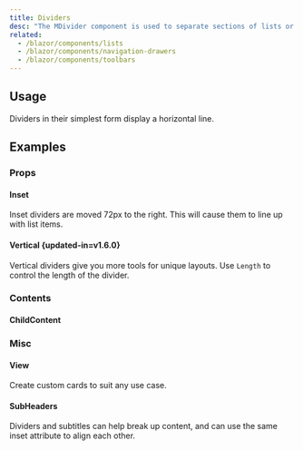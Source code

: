 ```yaml
---
title: Dividers
desc: "The MDivider component is used to separate sections of lists or layouts."
related:
  - /blazor/components/lists
  - /blazor/components/navigation-drawers
  - /blazor/components/toolbars
---
```


## Usage

Dividers in their simplest form display a horizontal line.

<dividers-usage></dividers-usage>

## Examples

### Props

#### Inset

Inset dividers are moved 72px to the right. This will cause them to line up with list items.

<masa-example file="Examples.components.dividers.Inset"></masa-example>

#### Vertical {updated-in=v1.6.0}

Vertical dividers give you more tools for unique layouts. Use `Length` to control the length of the divider.

<masa-example file="Examples.components.dividers.Vertical"></masa-example>

### Contents

#### ChildContent

<masa-example file="Examples.components.dividers.ChildContent"></masa-example>

### Misc

#### View

Create custom cards to suit any use case.

<masa-example file="Examples.components.dividers.View"></masa-example>

#### SubHeaders

Dividers and subtitles can help break up content, and can use the same inset attribute to align each other.

<masa-example file="Examples.components.dividers.SubHeaders"></masa-example>




